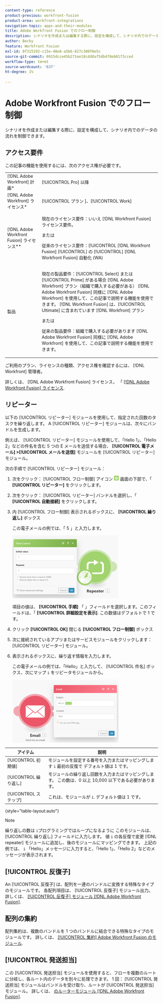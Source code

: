 ```yaml
---
content-type: reference
product-previous: workfront-fusion
product-area: workfront-integrations
navigation-topic: apps-and-their-modules
title: Adobe Workfront Fusion でのフロー制御
description: シナリオを作成または編集する際に、設定を構成して、シナリオ内でのデータの流れを制御できます。
author: Becky
feature: Workfront Fusion
exl-id: 0f315192-c15e-48e8-a5b6-827c300f0e5c
source-git-commit: 0915dcce45b271ee18cdd8af5db4f0eb01f3cced
workflow-type: tm+mt
source-wordcount: '637'
ht-degree: 1%

---
```


# Adobe Workfront Fusion でのフロー制御

シナリオを作成または編集する際に、設定を構成して、シナリオ内でのデータの流れを制御できます。

## アクセス要件

この記事の機能を使用するには、次のアクセス権が必要です。

<table style="table-layout:auto"> 
 <col> 
 <col> 
 <tbody> 
  <tr> 
   <td role="rowheader">[!DNL Adobe Workfront] 計画*</td>
  <td> <p>[!UICONTROL Pro] 以降</p> </td>
  </tr> 
  <tr data-mc-conditions=""> 
   <td role="rowheader">[!DNL Adobe Workfront] ライセンス*</td>
   <td> <p>[!UICONTROL プラン ]、[!UICONTROL Work]</p> </td> 
  </tr> 
  <tr> 
   <td role="rowheader">[!DNL Adobe Workfront Fusion] ライセンス**</td> 
   <td>
   <p>現在のライセンス要件：いいえ [!DNL Workfront Fusion] ライセンス要件。</p>
   <p>または</p>
   <p>従来のライセンス要件：[!UICONTROL [!DNL Workfront Fusion] [!UICONTROL] の [!UICONTROL] [!DNL Workfront Fusion] 自動化 (WA)</p>
   </td> 
  </tr> 
  <tr> 
   <td role="rowheader">製品</td> 
   <td>
   <p>現在の製品要件：[!UICONTROL Select] または [!UICONTROL Prime] がある場合 [!DNL Adobe Workfront] プラン（組織で購入する必要がある） [!DNL Adobe Workfront Fusion] 同様に [!DNL Adobe Workfront] を使用して、この記事で説明する機能を使用できます。 [!DNL Workfront Fusion] は、[!UICONTROL Ultimate] に含まれています [!DNL Workfront] プラン</p>
   <p>または</p>
   <p>従来の製品要件：組織で購入する必要があります [!DNL Adobe Workfront Fusion] 同様に [!DNL Adobe Workfront] を使用して、この記事で説明する機能を使用できます。</p>
   </td> 
  </tr> 
 </tbody> 
</table>

ご利用のプラン、ライセンスの種類、アクセス権を確認するには、 [!DNL Workfront] 管理者。

詳しくは、 [!DNL Adobe Workfront Fusion] ライセンス， 「 [[!DNL Adobe Workfront Fusion] ライセンス](../../workfront-fusion/get-started/license-automation-vs-integration.md).

## リピーター

以下の [!UICONTROL リピーター] モジュールを使用して、指定された回数のタスクを繰り返します。 A [!UICONTROL リピーター] モジュールは、次々にバンドルを生成します。

例えば、 [!UICONTROL リピーター] モジュールを使用して、「Hello 1」、「Hello 2」などの件名を含む 5 つの E メールを送信する場合、 **[!UICONTROL 電子メール] >[!UICONTROL メールを送信]** モジュールを [!UICONTROL リピーター] モジュール。

次の手順で [!UICONTROL リピーター] モジュール：

1. 次をクリック： [!UICONTROL フロー制御] アイコン ![](assets/flow-control-icon.gif) 画面の下部で、「 **[!UICONTROL リピーター]** をクリックします。
1. 次をクリック： [!UICONTROL リピーター] バンドルを選択し、「 **[!UICONTROL 自動接続]** をクリックします。
1. 内 [!UICONTROL フロー制御] 表示されるボックスに、 **[!UICONTROL 繰り返し]** ボックス

   この電子メールの例では、「 5 」と入力します。

   ![](assets/repeater-2-350x207.png)

   項目の値は、 **[!UICONTROL 手順]** 「 」フィールドを選択します。このフィールドは、「 **[!UICONTROL 詳細設定を表示]**. この数値はデフォルトで 1 です。

1. クリック **[!UICONTROL OK]** 閉じる **[!UICONTROL フロー制御]** ボックス

1. 次に接続されているアプリまたはサービスモジュールをクリックします： [!UICONTROL リピーター] モジュール。
1. 表示されるボックスに、繰り返す情報を入力します。

   この電子メールの例では、「Hello」と入力して、 [!UICONTROL 件名] ボックス、次にマップ `i` をリピータモジュールから。

   ![](assets/repeater-3-350x207.png)

| アイテム | 説明 |
|---|---|
| [!UICONTROL 初期値] | モジュールを設定する番号を入力またはマッピングします `i` 最初の反復で デフォルト値は 1 です。 |
| [!UICONTROL 繰り返し] | モジュールの繰り返し回数を入力またはマッピングします。 この数は、0 以上 10,000 以下である必要があります。 |
| [!UICONTROL ステップ] | これは、モジュールが `i`. デフォルト値は 1 です。 |

{style="table-layout:auto"}

>[!NOTE]
>
>繰り返しの数は `i`プログラミングではループになるように このモジュールは、 [!UICONTROL 繰り返し] フィールドに入力します。 値 `i` の各反復で変更 [!DNL repeater] モジュールに追加し、後のモジュールにマッピングできます。 上記の例では、 `i` 「Hello」メッセージに入力すると、「Hello 1」、「Hello 2」などのメッセージが表示されます。

## [!UICONTROL 反復子]

An [!UICONTROL 反復子] は、配列を一連のバンドルに変換する特殊なタイプのモジュールです。 各配列項目は、 [!UICONTROL 反復子] モジュール出力。 詳しくは、 [[!UICONTROL 反復子] モジュール [!DNL Adobe Workfront Fusion]](../../workfront-fusion/modules/iterator-module.md).

## 配列の集約

配列集約は、複数のバンドルを 1 つのバンドルに結合できる特殊なタイプのモジュールです。 詳しくは、 [[!UICONTROL 集約] Adobe Workfront Fusion のモジュール](../../workfront-fusion/modules/aggregator-module.md).

## [!UICONTROL 発送担当]

この [!UICONTROL 発送担当] モジュールを使用すると、フローを複数のルートに分岐し、各ルート内のデータを別々に処理できます。 1 回： [!UICONTROL 発送担当] モジュールはバンドルを受け取り、ルートが [!UICONTROL 発送担当] モジュール。 詳しくは、 [のルーターモジュール [!DNL Adobe Workfront Fusion]](../../workfront-fusion/modules/router-module.md).

<!--
<div data-mc-conditions="QuicksilverOrClassic.Draft mode">
<h2>Directives</h2>
<p>The error handling directives allow you to control how your scenario reacts to errors. For more information, see <a href="../../workfront-fusion/errors/advanced-error-handling.md" class="MCXref xref">Advanced error handling in Adobe Workfront Fusion</a> and <a href="../../workfront-fusion/errors/directives-for-error-handling.md" class="MCXref xref">Directives for error handling in Adobe Workfront Fusion</a>.</p>
</div>
-->

